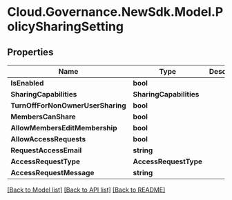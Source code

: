 # Cloud.Governance.NewSdk.Model.PolicySharingSetting
## Properties

Name | Type | Description | Notes
------------ | ------------- | ------------- | -------------
**IsEnabled** | **bool** |  | [optional] 
**SharingCapabilities** | **SharingCapabilities** |  | [optional] 
**TurnOffForNonOwnerUserSharing** | **bool** |  | [optional] 
**MembersCanShare** | **bool** |  | [optional] 
**AllowMembersEditMembership** | **bool** |  | [optional] 
**AllowAccessRequests** | **bool** |  | [optional] 
**RequestAccessEmail** | **string** |  | [optional] 
**AccessRequestType** | **AccessRequestType** |  | [optional] 
**AccessRequestMessage** | **string** |  | [optional] 

[[Back to Model list]](../README.md#documentation-for-models) [[Back to API list]](../README.md#documentation-for-api-endpoints) [[Back to README]](../README.md)

